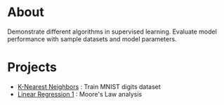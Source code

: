 # About
Demonstrate different algorithms in supervised learning. Evaluate model performance with sample datasets and model parameters.

# Projects
* [K-Nearest Neighbors](https://github.com/woo-chia-wei/python-supervised-learning/blob/master/knn.ipynb) : Train MNIST digits dataset
* [Linear Regression 1](https://github.com/woo-chia-wei/python-supervised-learning/blob/master/linear_regression_1.ipynb) : Moore's Law analysis